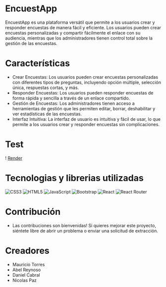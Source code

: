 # EncuestApp
EncuestApp es una plataforma versátil que permite a los usuarios crear y responder encuestas de manera fácil y eficiente. Los usuarios pueden crear encuestas personalizadas y compartir fácilmente el enlace con su audiencia, mientras que los administradores tienen control total sobre la gestión de las encuestas.

# Características
- Crear Encuestas: Los usuarios pueden crear encuestas personalizadas con diferentes tipos de preguntas, incluyendo opción múltiple, selección única, respuestas cortas, y más.
- Responder Encuestas: Los usuarios pueden responder encuestas de forma rápida y sencilla a través de un enlace compartido.
- Gestión de Encuestas: Los administradores tienen acceso a herramientas de gestión que les permiten editar, borrar, deshabilitar y ver estadísticas de las encuestas.
- Interfaz Intuitiva: La interfaz de usuario es intuitiva y fácil de usar, lo que permite a los usuarios crear y responder encuestas sin complicaciones.

# Test
! [Render](https://encuestas-front-t25n.onrender.com/) 

# Tecnologias y librerias utilizadas
![CSS3](https://img.shields.io/badge/css3-%231572B6.svg?style=for-the-badge&logo=css3&logoColor=white) 
![HTML5](https://img.shields.io/badge/html5-%23E34F26.svg?style=for-the-badge&logo=html5&logoColor=white)
![JavaScript](https://img.shields.io/badge/javascript-%23323330.svg?style=for-the-badge&logo=javascript&logoColor=%23F7DF1E) 
![Bootstrap](https://img.shields.io/badge/bootstrap-%238511FA.svg?style=for-the-badge&logo=bootstrap&logoColor=white) 
![React](https://img.shields.io/badge/react-%2320232a.svg?style=for-the-badge&logo=react&logoColor=%2361DAFB) 
![React Router](https://img.shields.io/badge/React_Router-CA4245?style=for-the-badge&logo=react-router&logoColor=white) 

  
# Contribución
- Las contribuciones son bienvenidas! Si quieres mejorar este proyecto, siéntete libre de abrir un problema o enviar una solicitud de extracción.

# Creadores

- Mauricio Torres
- Abel Reynoso
- Daniel Cabral
- Nicolas Paz
